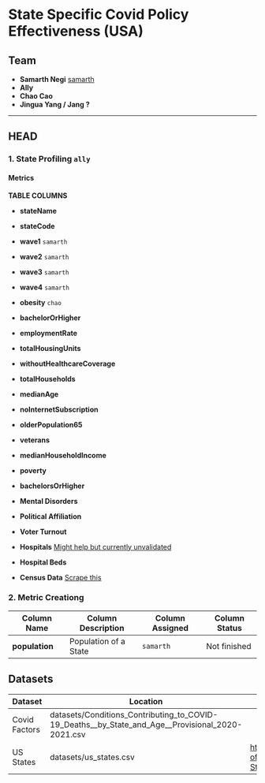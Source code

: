 # State Specific Covid Policy Effectiveness (USA)

## Team
- __Samarth Negi__ [samarth](https://github.com/tigboatnc)
- __Ally__
- __Chao Cao__
- __Jingua Yang / Jang ?__

------------ 

## HEAD 


###  1. State Profiling  `ally`

#### Metrics 

__TABLE COLUMNS__
- __stateName__
- __stateCode__ 
- __wave1__ `samarth`
- __wave2__ `samarth`
- __wave3__ `samarth`
- __wave4__ `samarth`
- __obesity__ `chao`

- __bachelorOrHigher__
- __employmentRate__
- __totalHousingUnits__
- __withoutHealthcareCoverage__
- __totalHouseholds__
- __medianAge__
- __noInternetSubscription__
- __olderPopulation65__
- __veterans__
- __medianHouseholdIncome__
- __poverty__
- __bachelorsOrHigher__
- __Mental Disorders__ 
- __Political Affiliation__
- __Voter Turnout__
- __Hospitals__
    [Might help but currently unvalidated](https://www.ahd.com/state_statistics.html)
- __Hospital Beds__
- __Census Data__
    [Scrape this](https://data.census.gov/cedsci/profile?g=0400000US02)


### 2. Metric Creationg 


|Column Name|Column Description|Column Assigned| Column Status|
|---|---|---|---|
|__population__|Population of a State|`samarth`|Not finished|

## Datasets 
| Dataset  | Location | Link |
| ------------- | ------------- |----|
| Covid Factors  | datasets/Conditions_Contributing_to_COVID-19_Deaths__by_State_and_Age__Provisional_2020-2021.csv  ||
|US States|datasets/us_states.csv|https://github.com/jasonong/List-of-US-States/blob/master/states.csv
